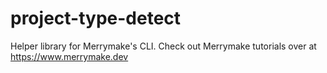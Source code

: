 # project-type-detect

Helper library for Merrymake's CLI. Check out Merrymake tutorials over at https://www.merrymake.dev